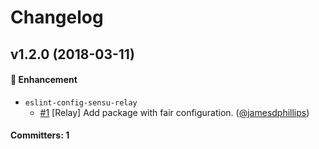 # Changelog

## v1.2.0 (2018-03-11)

#### :nail_care: Enhancement

* `eslint-config-sensu-relay`
  * [#1](https://github.com/sensu/eslint-config-sensu/pull/1) [Relay] Add
    package with fair configuration.
    ([@jamesdphillips](https://github.com/jamesdphillips))

#### Committers: 1

